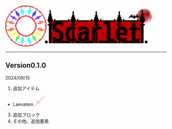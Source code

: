 ![Scarlet Logo](/IMG/Scarlet%20Logo.png)
___  
## Version0.1.0
2024/09/15
1. 追加アイテム
- Laevatein <img src="/IMG/laevatein-1.0.2.png" height="32px">
3. 追加ブロック
4. その他、追加要素
